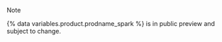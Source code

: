 > [!NOTE]
> {% data variables.product.prodname_spark %} is in public preview and subject to change.
